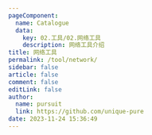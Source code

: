 ```yaml
---
pageComponent: 
  name: Catalogue
  data: 
    key: 02.工具/02.网络工具
    description: 网络工具介绍
title: 网络工具
permalink: /tool/network/
sidebar: false
article: false
comment: false
editLink: false
author: 
  name: pursuit
  link: https://github.com/unique-pure
date: 2023-11-24 15:36:49
---
```

